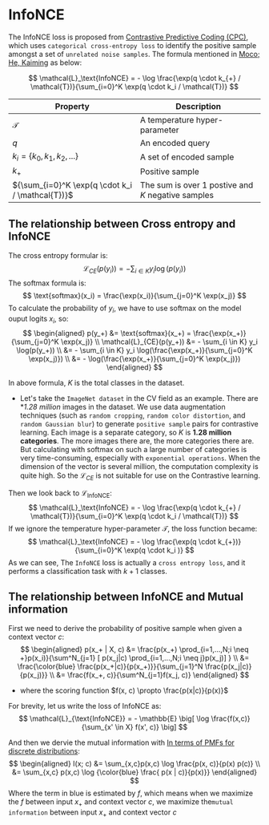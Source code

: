 # InfoNCE
The InfoNCE loss is proposed from [Contrastive Predictive Coding (CPC)](https://arxiv.org/abs/1807.03748), which uses `categorical cross-entropy loss` to identify the positive sample amongst a set of `unrelated noise samples`.
The formula mentioned in [Moco; He, Kaiming](https://openaccess.thecvf.com/content_CVPR_2020/papers/He_Momentum_Contrast_for_Unsupervised_Visual_Representation_Learning_CVPR_2020_paper.pdf) as below:

$$
\mathcal{L}_\text{InfoNCE} = - \log \frac{\exp(q \cdot k_{+} / \mathcal{T})}{\sum_{i=0}^K \exp(q \cdot k_i / \mathcal{T})}
$$

| Property | Description |
|-|-|
| $\mathcal{T}$ | A temperature hyper-parameter |
| $q$ | An encoded query |
| $k_i = \{k_0, k_1, k_2, ...\}$ | A set of encoded sample |
| $k_+$ | Positive sample |
| ${\sum_{i=0}^K \exp(q \cdot k_i / \mathcal{T})}$ | The sum is over 1 postive and $K$ negative samples |

## The relationship between Cross entropy and InfoNCE
The cross entropy formular is:
$$
\mathcal{L}_{CE}\big( p(y_i) \big) = - \sum_{i \in K} y_i \log \big(p(y_i) \big)
$$
The softmax formula is:
$$
\text{softmax}(x_i) = \frac{\exp(x_i)}{\sum_{j=0}^K \exp(x_j)}
$$
To calculate the probability of $y_i$, we have to use softmax on the model ouput logits $x_i$, so:
$$
\begin{aligned}
p(y_+) &= \text{softmax}(x_+) = \frac{\exp(x_+)}{\sum_{j=0}^K \exp(x_j)} \\
\mathcal{L}_{CE}(p(y_+)) &= - \sum_{i \in K} y_i \log(p(y_+)) \\
&= - \sum_{i \in K} y_i \log(\frac{\exp(x_+)}{\sum_{j=0}^K \exp(x_j)}) \\
&= - \log(\frac{\exp(x_+)}{\sum_{j=0}^K \exp(x_j)})
\end{aligned}
$$

In above formula, $K$ is the total classes in the dataset.
- Let's take the `ImageNet dataset` in the CV field as an example. There are **1.28 million* images in the dataset. We use data augmentation techniques (such as `random cropping`, `random color distortion`, and `random Gaussian blur`) to generate `positive sample` pairs for contrastive learning. Each image is a separate category, so $K$ is **1.28 million categories**. The more images there are, the more categories there are. 
But calculating with softmax on such a large number of categories is very time-consuming, especially with `exponential operations`. When the dimension of the vector is several million, the computation complexity is quite high. So the $\mathcal{L}_{CE}$ is not suitable for use on the Contrastive learning.

Then we look back to $\mathcal{L}_{\text{InfoNCE}}$:
$$
\mathcal{L}_\text{InfoNCE} = - \log \frac{\exp(q \cdot k_{+} / \mathcal{T})}{\sum_{i=0}^K \exp(q \cdot k_i / \mathcal{T})}
$$
If we ignore the temperature hyper-parameter $\mathcal{T}$, the loss function became:
$$
\mathcal{L}_\text{InfoNCE} = - \log \frac{\exp(q \cdot k_{+})}{\sum_{i=0}^K \exp(q \cdot k_i )}
$$
As we can see, The `InfoNCE` loss is actually a `cross entropy loss`, and it performs a classification task with $k+1$ classes.

## The relationship between InfoNCE and Mutual information
First we need to derive the probability of positive sample when given a context vector $c$:
$$
\begin{aligned}
p(x_+ | X, c) &= \frac{p(x_+) \prod_{i=1,...,N;i \neq +}p(x_i)}{\sum^N_{j=1} [ p(x_j|c) \prod_{i=1,...,N;i \neq j}p(x_j)] } \\
&= \frac{\color{blue} \frac{p(x_+|c)}{p(x_+)}}{\sum_{j=1}^N \frac{p(x_j|c)}{p(x_j)}} \\
&= \frac{f(x_+, c)}{\sum^N_{j=1}f(x_j, c)}
\end{aligned}
$$
- where the scoring function $f(x, c) \propto \frac{p(x|c)}{p(x)}$

For brevity, let us write the loss of InfoNCE as:
$$
\mathcal{L}_{\text{InfoNCE}} = - \mathbb{E} \big[ \log \frac{f(x,c)}{\sum_{x' \in X} f(x', c)} \big]
$$

And then we dervie the mutual information with [In terms of PMFs for discrete distributions](https://en.wikipedia.org/wiki/Mutual_information):
$$
\begin{aligned}
I(x; c) &= \sum_{x,c}p(x,c) \log \frac{p(x, c)}{p(x) p(c)} \\
&= \sum_{x,c} p(x,c) \log {\color{blue} \frac{ p(x | c)}{p(x)}}
\end{aligned}
$$
Where the term in blue is estimated by $f$, which means when we maximize the $f$ between input $x_+$ and context vector $c$, we maximize the`mutual information` between input $x_+$ and context vector $c$


